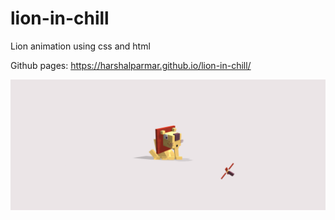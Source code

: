 # lion-in-chill

Lion animation using css and html

Github pages: https://harshalparmar.github.io/lion-in-chill/

![alt text](https://raw.githubusercontent.com/harshalparmar/lion-in-chill/main/lion-in-chill-img.png)
